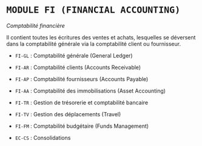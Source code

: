 # **`MODULE FI (FINANCIAL ACCOUNTING)`**

_Comptabilité financière_

Il contient toutes les écritures des ventes et achats, lesquelles se déversent dans la comptabilité générale via la comptabilité client ou fournisseur.

- `FI-GL` : Comptabilité générale (General Ledger)

- `FI-AR` : Comptabilité clients (Accounts Receivable)

- `FI-AP` : Comptabilité fournisseurs (Accounts Payable)

- `FI-AA` : Comptabilité des immobilisations (Asset Accounting)

- `FI-TR` : Gestion de trésorerie et comptabilité bancaire

- `FI-TV` : Gestion des déplacements (Travel)

- `FI-FM` : Comptabilité budgétaire (Funds Management)

- `EC-CS` : Consolidations
